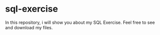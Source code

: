 # sql-exercise
In this repository, i will show you about my SQL Exercise. Feel free to see and download my files.
